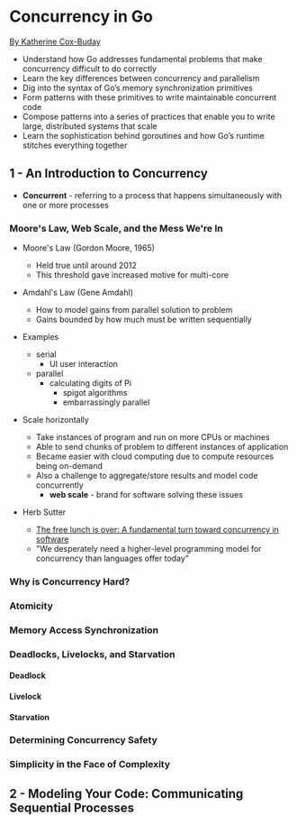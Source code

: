 # Concurrency in Go 
[By Katherine Cox-Buday][1]

- Understand how Go addresses fundamental problems that make concurrency difficult to do correctly
- Learn the key differences between concurrency and parallelism
- Dig into the syntax of Go’s memory synchronization primitives
- Form patterns with these primitives to write maintainable concurrent code
- Compose patterns into a series of practices that enable you to write large, distributed systems that scale
- Learn the sophistication behind goroutines and how Go’s runtime stitches everything together 

## 1 - An Introduction to Concurrency

- **Concurrent** - referring to a process that happens simultaneously with one or more processes 

### Moore's Law, Web Scale, and the Mess We're In

- Moore's Law (Gordon Moore, 1965)
  - Held true until around 2012
  - This threshold gave increased motive for multi-core

- Amdahl's Law (Gene Amdahl)
  - How to model gains from parallel solution to problem
  - Gains bounded by how much must be written sequentially

- Examples
  - serial
    - UI user interaction
  - parallel
    - calculating digits of Pi
      - spigot algorithms
      - embarrassingly parallel

- Scale horizontally 
  - Take instances of program and run on more CPUs or machines
  - Able to send chunks of problem to different instances of application
  - Became easier with cloud computing due to compute resources being on-demand
  - Also a challenge to aggregate/store results and model code concurrently
    - **web scale** - brand for software solving these issues

- Herb Sutter
  - [The free lunch is over: A fundamental turn toward concurrency in software][2]
  - "We desperately need a higher-level programming model for concurrency than languages offer today"

### Why is Concurrency Hard?

### Atomicity

### Memory Access Synchronization

### Deadlocks, Livelocks, and Starvation

#### Deadlock

#### Livelock

#### Starvation

### Determining Concurrency Safety

### Simplicity in the Face of Complexity


## 2 - Modeling Your Code: Communicating Sequential Processes




[1]: http://shop.oreilly.com/product/0636920046189.do
[2]: http://gotw.ca/publications/concurrency-ddj.htm

